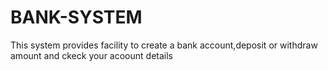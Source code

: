 # BANK-SYSTEM
This system provides facility to create a bank account,deposit or withdraw amount and ckeck your acoount details
